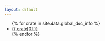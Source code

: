 ```yaml
---
layout: default
---
```

<ul>
{% for crate in site.data.global_doc_info %}
  <li>
    <a href="crate/{{ crate[0] }}">
   {{ crate[0] }}
    </a>
  </li>
{% endfor %}
</ul>

